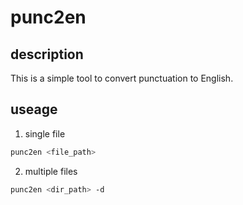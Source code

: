 # punc2en

## description

This is a simple tool to convert punctuation to English.

## useage

1. single file

```bash
punc2en <file_path>
```

2. multiple files

```bash
punc2en <dir_path> -d
```
